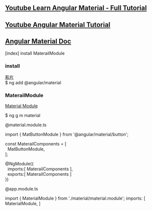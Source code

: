 
## [Youtube Learn Angular Material - Full Tutorial](https://www.youtube.com/watch?v=jUfEn032IL8&ab_channel=freeCodeCamp.org)  
## [Youtube Angular Material Tutorial](https://www.youtube.com/watch?v=bV8emCBmFHk&list=PLC3y8-rFHvwilEuCqFGTL5Gt5U6deIrsU&ab_channel=Codevolution)  
## [Angular Material Doc](https://material.angular.io/)  






[index]
install
MaterailModule  





### install  

[影片](https://youtu.be/WzVeomoAFUU?list=PLC3y8-rFHvwilEuCqFGTL5Gt5U6deIrsU&t=154)  
$ ng add @angular/material  




### MaterailModule  
[Material Module](https://youtu.be/4ZugNBFA2mA?list=PLC3y8-rFHvwilEuCqFGTL5Gt5U6deIrsU&t=49)  

$ ng g m material  

@material.module.ts  

import { MatButtonModule } from '@angular/material/button';  

const MaterailComponents = [  
&nbsp; MatButtonModule,  
];

@NgModule({  
&nbsp; imports:[ MaterailComponents ],  
&nbsp; exports:[ MaterailComponents ]  
})

@app.module.ts  

import { MaterialModule } from './material/material.module'; 
imports: [ MaterialModule, ]  






